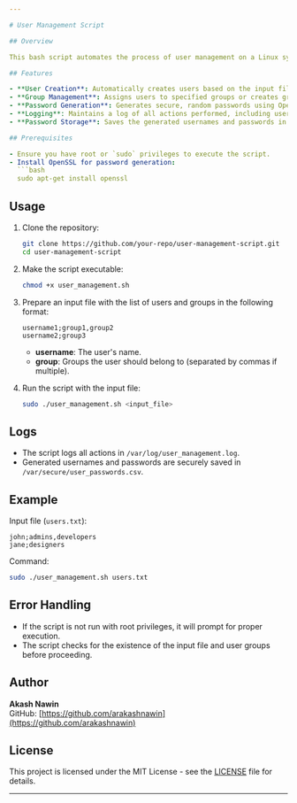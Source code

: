 ```yaml
---

# User Management Script

## Overview

This bash script automates the process of user management on a Linux system. It allows for creating users, assigning them to groups, generating secure passwords, and logging all actions to a file. The script is ideal for system administrators who need to manage multiple users efficiently.

## Features

- **User Creation**: Automatically creates users based on the input file.
- **Group Management**: Assigns users to specified groups or creates groups if they don't exist.
- **Password Generation**: Generates secure, random passwords using OpenSSL.
- **Logging**: Maintains a log of all actions performed, including user and group creation, in `/var/log/user_management.log`.
- **Password Storage**: Saves the generated usernames and passwords in a secure file at `/var/secure/user_passwords.csv`.

## Prerequisites

- Ensure you have root or `sudo` privileges to execute the script.
- Install OpenSSL for password generation: 
  ```bash
  sudo apt-get install openssl
  ```

## Usage

1. Clone the repository:
   ```bash
   git clone https://github.com/your-repo/user-management-script.git
   cd user-management-script
   ```

2. Make the script executable:
   ```bash
   chmod +x user_management.sh
   ```

3. Prepare an input file with the list of users and groups in the following format:
   ```
   username1;group1,group2
   username2;group3
   ```
   - **username**: The user's name.
   - **group**: Groups the user should belong to (separated by commas if multiple).

4. Run the script with the input file:
   ```bash
   sudo ./user_management.sh <input_file>
   ```

## Logs

- The script logs all actions in `/var/log/user_management.log`.
- Generated usernames and passwords are securely saved in `/var/secure/user_passwords.csv`.

## Example

Input file (`users.txt`):
```
john;admins,developers
jane;designers
```

Command:
```bash
sudo ./user_management.sh users.txt
```

## Error Handling

- If the script is not run with root privileges, it will prompt for proper execution.
- The script checks for the existence of the input file and user groups before proceeding.

## Author

**Akash Nawin**  
GitHub: [https://github.com/arakashnawin](https://github.com/arakashnawin)

## License

This project is licensed under the MIT License - see the [LICENSE](LICENSE) file for details.

---
```

